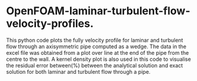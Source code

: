 # OpenFOAM-laminar-turbulent-flow-velocity-profiles.
This python code plots the fully velocity profile for laminar and turbulent flow through an axisymmetric pipe computed as a wedge. The data in the excel file was obtained from a plot over line at the end of the pipe from the centre to the wall. A kernel density plot is also used in this code to visualise the residual error between(%) between the analytical solution and exact solution for both laminar and turbulent flow through a pipe.
